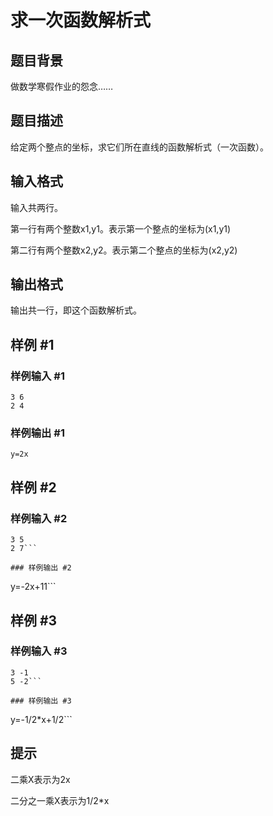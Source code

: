 # 求一次函数解析式

## 题目背景

做数学寒假作业的怨念……


## 题目描述

给定两个整点的坐标，求它们所在直线的函数解析式（一次函数）。


## 输入格式

输入共两行。

第一行有两个整数x1,y1。表示第一个整点的坐标为(x1,y1)

第二行有两个整数x2,y2。表示第二个整点的坐标为(x2,y2)


## 输出格式

输出共一行，即这个函数解析式。


## 样例 #1

### 样例输入 #1
```
3 6
2 4

```

### 样例输出 #1

```
y=2x

```

## 样例 #2

### 样例输入 #2
```
3 5
2 7```

### 样例输出 #2

```
y=-2x+11```

## 样例 #3

### 样例输入 #3
```
3 -1
5 -2```

### 样例输出 #3

```
y=-1/2*x+1/2```

## 提示

二乘X表示为2x

二分之一乘X表示为1/2\*x

